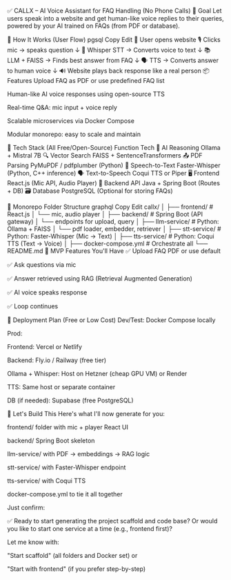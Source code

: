 ✅ CALLX – AI Voice Assistant for FAQ Handling (No Phone Calls)
🌟 Goal
Let users speak into a website and get human-like voice replies to their queries, powered by your AI trained on FAQs (from PDF or database).

🧠 How It Works (User Flow)
pgsql
Copy
Edit
👤 User opens website
   🎙️ Clicks mic → speaks question
        ↓
🧾 Whisper STT → Converts voice to text
        ↓
📚 LLM + FAISS → Finds best answer from FAQ
        ↓
🗣️ TTS → Converts answer to human voice
        ↓
🔊 Website plays back response like a real person
📦 Features
Upload FAQ as PDF or use predefined FAQ list

Human-like AI voice responses using open-source TTS

Real-time Q&A: mic input + voice reply

Scalable microservices via Docker Compose

Modular monorepo: easy to scale and maintain

🧩 Tech Stack (All Free/Open-Source)
Function	Tech
🧠 AI Reasoning	Ollama + Mistral 7B
🔍 Vector Search	FAISS + SentenceTransformers
📤 PDF Parsing	PyMuPDF / pdfplumber (Python)
🧾 Speech-to-Text	Faster-Whisper (Python, C++ inference)
🗣️ Text-to-Speech	Coqui TTS or Piper
🖥️ Frontend	React.js (Mic API, Audio Player)
🧩 Backend API	Java + Spring Boot (Routes + DB)
🗃️ Database	PostgreSQL (Optional for storing FAQs)


🧱 Monorepo Folder Structure
graphql
Copy
Edit
callx/
│
├── frontend/               # React.js
│   └── mic, audio player
│
├── backend/                # Spring Boot (API gateway)
│   └── endpoints for upload, query
│
├── llm-service/            # Python: Ollama + FAISS
│   └── pdf loader, embedder, retriever
│
├── stt-service/            # Python: Faster-Whisper (Mic → Text)
│
├── tts-service/            # Python: Coqui TTS (Text → Voice)
│
├── docker-compose.yml      # Orchestrate all
└── README.md
🧪 MVP Features You'll Have
✅ Upload FAQ PDF or use default

✅ Ask questions via mic

✅ Answer retrieved using RAG (Retrieval Augmented Generation)

✅ AI voice speaks response

✅ Loop continues

🚀 Deployment Plan (Free or Low Cost)
Dev/Test: Docker Compose locally

Prod:

Frontend: Vercel or Netlify

Backend: Fly.io / Railway (free tier)

Ollama + Whisper: Host on Hetzner (cheap GPU VM) or Render

TTS: Same host or separate container

DB (if needed): Supabase (free PostgreSQL)

🎯 Let's Build This
Here's what I'll now generate for you:

frontend/ folder with mic + player React UI

backend/ Spring Boot skeleton

llm-service/ with PDF → embeddings → RAG logic

stt-service/ with Faster-Whisper endpoint

tts-service/ with Coqui TTS

docker-compose.yml to tie it all together

Just confirm:

✅ Ready to start generating the project scaffold and code base?
Or would you like to start one service at a time (e.g., frontend first)?

Let me know with:

"Start scaffold" (all folders and Docker set)
or

"Start with frontend" (if you prefer step-by-step)